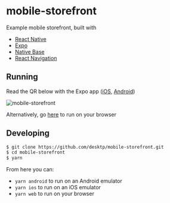 # mobile-storefront
Example mobile storefront, built with
* [React Native](https://reactnative.dev/)
* [Expo](https://expo.io)
* [Native Base](https://nativebase.io/)
* [React Navigation](https://reactnavigation.org/)

## Running
Read the QR below with the Expo app ([iOS](https://apps.apple.com/app/apple-store/id982107779), [Android](https://play.google.com/store/apps/details?id=host.exp.exponent))

![mobile-storefront](https://i.imgur.com/GMaNThV.png 'mobile-storefront')

Alternatively, go [here](https://expo.io/@desktp/mobile-storefront) to run on your browser

## Developing

```bash
$ git clone https://github.com/desktp/mobile-storefront.git
$ cd mobile-storefront
$ yarn
```

From here you can:
* `yarn android` to run on an Android emulator
* `yarn ios` to run on an iOS emulator
* `yarn web` to run on your browser
